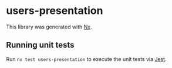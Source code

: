 # users-presentation

This library was generated with [Nx](https://nx.dev).

## Running unit tests

Run `nx test users-presentation` to execute the unit tests via [Jest](https://jestjs.io).
